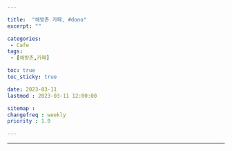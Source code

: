 ```yaml
---

title:  "해방촌 카페, #dono"
excerpt: ""

categories:
 - Cafe
tags:
 - [해방촌,카페]

toc: true
toc_sticky: true

date: 2023-03-11
lastmod : 2023-03-11 12:00:00

sitemap :
changefreq : weekly
priority : 1.0

---
```

---
